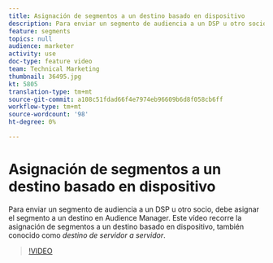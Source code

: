 ```yaml
---
title: Asignación de segmentos a un destino basado en dispositivo
description: Para enviar un segmento de audiencia a un DSP u otro socio, debe asignar el segmento a un destino en Audience Manager. Este vídeo recorre la asignación de segmentos a un destino basado en dispositivo, también conocido como destino "servidor a servidor".
feature: segments
topics: null
audience: marketer
activity: use
doc-type: feature video
team: Technical Marketing
thumbnail: 36495.jpg
kt: 5805
translation-type: tm+mt
source-git-commit: a108c51fdad66f4e7974eb96609b6d8f058cb6ff
workflow-type: tm+mt
source-wordcount: '98'
ht-degree: 0%

---
```



# Asignación de segmentos a un destino basado en dispositivo

Para enviar un segmento de audiencia a un DSP u otro socio, debe asignar el segmento a un destino en Audience Manager. Este vídeo recorre la asignación de segmentos a un destino basado en dispositivo, también conocido como _destino de servidor a servidor_.

>[!VIDEO](https://video.tv.adobe.com/v/36495/?quality=12&learn=on)

